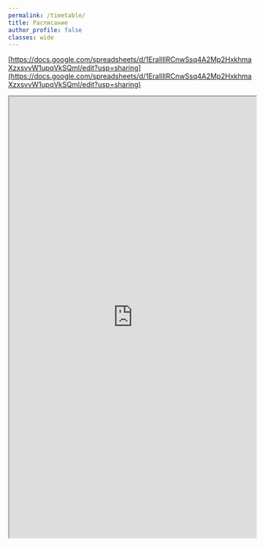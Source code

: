 ```yaml
---
permalink: /timetable/
title: Расписание
author_profile: false
classes: wide
---
```

[https://docs.google.com/spreadsheets/d/1EraIlllRCnwSsq4A2Mp2HxkhmaXzxsvvW1upqVkSQmI/edit?usp=sharing](https://docs.google.com/spreadsheets/d/1EraIlllRCnwSsq4A2Mp2HxkhmaXzxsvvW1upqVkSQmI/edit?usp=sharing)
<iframe width="100%" height="900px" src="https://docs.google.com/spreadsheets/d/e/2PACX-1vR0t84JUzOmu-tIHIkQc2v9_r7NFkmE6qHbee2zgfFL-rupcMwzFrLfZGryu-AKmGr9wce-jukgDtWE/pubhtml?gid=1516192803&amp;single=true&amp;widget=true&amp;headers=false"></iframe>

